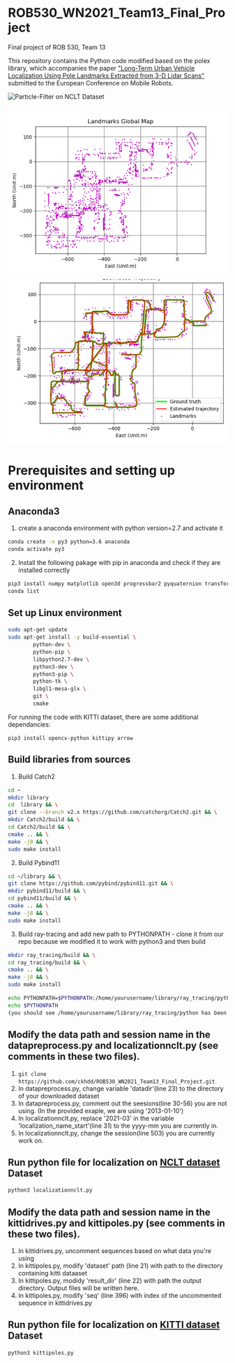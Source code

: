 # ROB530_WN2021_Team13_Final_Project
Final project of ROB 530, Team 13

This repository contains the Python code modified based on the polex library, which accompanies the paper ["Long-Term Urban Vehicle Localization Using Pole Landmarks Extracted from 3-D Lidar Scans"](http://ais.informatik.uni-freiburg.de/publications/papers/schaefer19ecmr.pdf) submitted to the European Conference on Mobile Robots. 

![Particle-Filter on NCLT Dataset](https://github.com/ckhdd/ROB530_WN2021_Team13_Final_Project/blob/python3_update/Localization/2013-01-10.gif)

![Global map](https://github.com/ckhdd/ROB530_WN2021_Team13_Final_Project/blob/python3_update/results/2012-01-15/globalmap_3_6_7.png)

![Estimated Trajectory](https://github.com/ckhdd/ROB530_WN2021_Team13_Final_Project/blob/python3_update/results/2012-01-15/2012-01-15_2021-04-13_04-00-27.png)
# Prerequisites and setting up environment
## Anaconda3

1. create a anaconda environment with python version=2.7 and activate it 
```bash
conda create -n py3 python=3.6 anaconda
conda activate py3
```
2. Install the following pakage with pip in anaconda and check if they are installed correctly
```bash
pip3 install numpy matplotlib open3d progressbar2 pyquaternion transforms3d scipy scikit-image networkx psutil torch future imageio pytest
conda list
```
## Set up Linux environment
```bash
sudo apt-get update 
sudo apt-get install -y build-essential \
        python-dev \
        python-pip \
        libpython2.7-dev \
        python3-dev \
        python3-pip \
        python-tk \
        libgl1-mesa-glx \
        git \
        cmake
```
For running the code with KITTI dataset, there are some additional dependancies:
```
pip3 install opencv-python kittipy arrow
```

## Build libraries from sources 

1. Build Catch2
```bash
cd ~
mkdir library
cd  library && \
git clone --branch v2.x https://github.com/catchorg/Catch2.git && \
mkdir Catch2/build && \
cd Catch2/build && \
cmake .. && \
make -j8 && \
sudo make install
```

2. Build Pybind11
```bash
cd ~/library && \
git clone https://github.com/pybind/pybind11.git && \
mkdir pybind11/build && \
cd pybind11/build && \
cmake .. && \
make -j8 && \
sudo make install
```

3. Build ray-tracing and add new path to PYTHONPATH - clone it from our repo because we modified it to work with python3 and then build
```bash
mkdir ray_tracing/build && \
cd ray_tracing/build && \
cmake .. && \
make -j8 && \
sudo make install
```
```bash
echo PYTHONPATH=$PYTHONPATH:/home/yourusername/library/ray_tracing/python >> ~/.bashrc
echo $PYTHONPATH
(you should see /home/yourusername/library/ray_tracing/python has been added to $PYTHONPATH)
```
## Modify the data path and session name in the datapreprocess.py and localizationnclt.py (see comments in these two files).
1. ```git clone https://github.com/ckhdd/ROB530_WN2021_Team13_Final_Project.git  ```
2. In datapreprocess.py, change variable 'datadir'(line 23) to the directory of your downloaded dataset
3. In datapreprocess.py, comment out the seesions(line 30-56) you are not using. (In the provided exaple, we are using '2013-01-10') 
4. In localizationnclt.py, replace '2021-03' in the variable 'localization_name_start'(line 31) to the yyyy-mm you are currently in.
5. In localizationnclt.py, change the session(line 503) you are currently work on.

## Run python file for localization on [NCLT dataset](http://robots.engin.umich.edu/nclt/) Dataset
```bash
python3 localizationnclt.py
```
## Modify the data path and session name in the kittidrives.py and kittipoles.py (see comments in these two files).
1. In kittidrives.py, uncomment sequences based on what data you're using
2. In kittipoles.py, modify 'dataset' path (line 21) with path to the directory containing kitti dataaset
3. In kittipoles.py, modidy 'result_dir' (line 22) with path the output directory. Output files will be written here.
4. In kittipoles.py, modify 'seq' (line 396) with index of the uncommented sequence in kittidrives.py

## Run python file for localization on [KITTI dataset](http://www.cvlibs.net/datasets/kitti/) Dataset
```bash
python3 kittipoles.py
```

